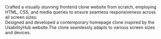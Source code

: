 Crafted a visually stunning frontend clone website from scratch, employing HTML, CSS, and media queries to ensure seamless responsiveness across all screen sizes.  
Designed and developed a contemporary homepage clone inspired by the UsabilityHub website.The clone seamlessly adapts to various screen sizes and devices.
